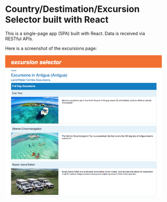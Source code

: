 # Country/Destimation/Excursion Selector built with React

This is a single-page app (SPA) built with React. Data is received via RESTful APIs.

Here is a screenshot of the excursions page:
<p align="center">
  <img src="screenshot.png" width="700"/>
</p>
